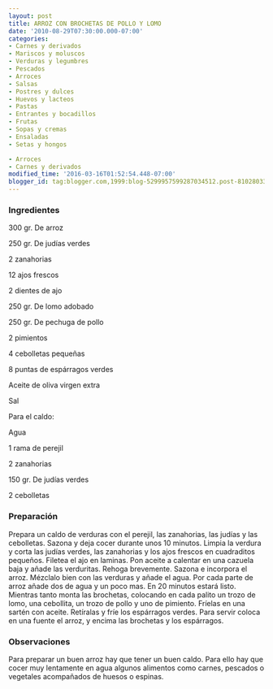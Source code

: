 ```yaml
---
layout: post
title: ARROZ CON BROCHETAS DE POLLO Y LOMO
date: '2010-08-29T07:30:00.000-07:00'
categories:
- Carnes y derivados
- Mariscos y moluscos
- Verduras y legumbres
- Pescados
- Arroces
- Salsas
- Postres y dulces
- Huevos y lacteos
- Pastas
- Entrantes y bocadillos
- Frutas
- Sopas y cremas
- Ensaladas
- Setas y hongos

- Arroces
- Carnes y derivados
modified_time: '2016-03-16T01:52:54.448-07:00'
blogger_id: tag:blogger.com,1999:blog-5299957599287034512.post-8102803303054124332
---
```


<h3>Ingredientes</h3>

300 gr. De arroz

250 gr. De judías verdes

2 zanahorias

12 ajos frescos

2 dientes de ajo

250 gr. De lomo adobado

250 gr. De pechuga de pollo

2 pimientos

4 cebolletas pequeñas

8 puntas de espárragos verdes

Aceite de oliva virgen extra

Sal

Para el caldo:

Agua

1 rama de perejil

2 zanahorias

150 gr. De judías verdes

2 cebolletas

<h3>Preparación</h3>

Prepara un caldo de verduras con el perejil, las zanahorias, las judías y las cebolletas. Sazona y deja cocer durante unos 10 minutos. Limpia la verdura y corta las judías verdes, las zanahorias y los ajos frescos en cuadraditos pequeños. Filetea el ajo en laminas. Pon aceite a calentar en una cazuela baja y añade las verduritas. Rehoga brevemente. Sazona e incorpora el arroz. Mézclalo bien con las verduras y añade el agua. Por cada parte de arroz añade dos de agua y un poco mas. En 20 minutos estará listo. Mientras tanto monta las brochetas, colocando en cada palito un trozo de lomo, una cebollita, un trozo de pollo y uno de pimiento. Fríelas en una sartén con aceite. Retíralas y fríe los espárragos verdes. Para servir coloca en una fuente el arroz, y encima las brochetas y los espárragos.

<h3>Observaciones</h3>

Para preparar un buen arroz hay que tener un buen caldo. Para ello hay que cocer muy lentamente en agua algunos alimentos como carnes, pescados o vegetales acompañados de huesos o espinas.

